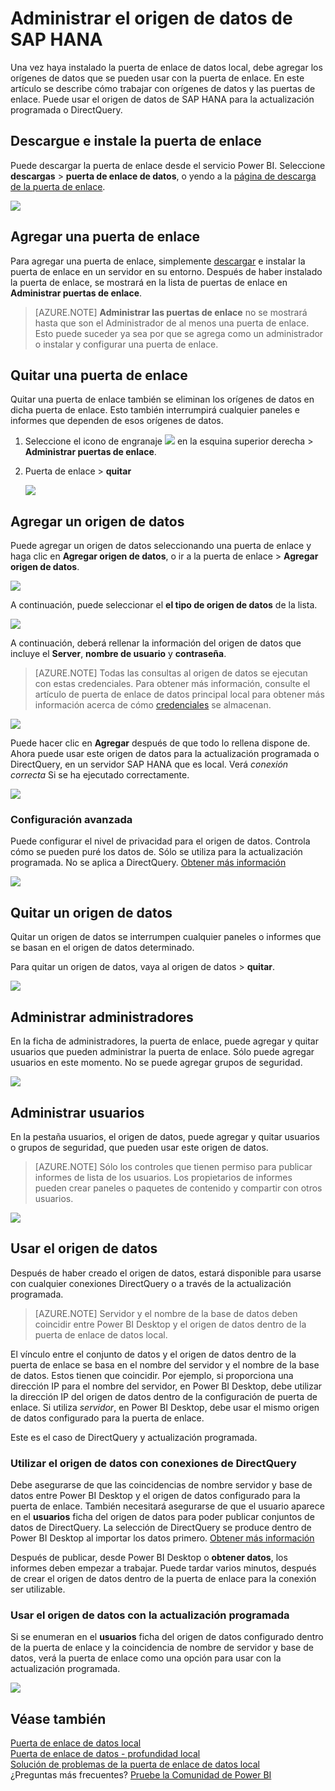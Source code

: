 <properties
pageTitle="Administrar el origen de datos de SAP HANA"
description="Cómo administrar los locales puerta de enlace y los datos de orígenes de datos que pertenecen a dicha puerta de enlace. Este artículo es específico de SAP HANA."
services="powerbi"
documentationCenter=""
authors="guyinacube"
manager="erikre"
backup=""
editor=""
tags=""
qualityFocus="no"
qualityDate=""/>

<tags
ms.service="powerbi"
ms.devlang="NA"
ms.topic="article"
ms.tgt_pltfrm="na"
ms.workload="powerbi"
ms.date="10/01/2016"
ms.author="asaxton"/>
# Administrar el origen de datos de SAP HANA

Una vez haya instalado la puerta de enlace de datos local, debe agregar los orígenes de datos que se pueden usar con la puerta de enlace. En este artículo se describe cómo trabajar con orígenes de datos y las puertas de enlace. Puede usar el origen de datos de SAP HANA para la actualización programada o DirectQuery.

## Descargue e instale la puerta de enlace

Puede descargar la puerta de enlace desde el servicio Power BI. Seleccione **descargas** > **puerta de enlace de datos**, o yendo a la [página de descarga de la puerta de enlace](https://go.microsoft.com/fwlink/?LinkId=698861).

![](media/powerbi-gateway-onprem/powerbi-download-data-gateway.png)

## Agregar una puerta de enlace

Para agregar una puerta de enlace, simplemente [descargar](https://go.microsoft.com/fwlink/?LinkId=698861) e instalar la puerta de enlace en un servidor en su entorno. Después de haber instalado la puerta de enlace, se mostrará en la lista de puertas de enlace en **Administrar puertas de enlace**.

> [AZURE.NOTE] 
            **Administrar las puertas de enlace** no se mostrará hasta que son el Administrador de al menos una puerta de enlace. Esto puede suceder ya sea por que se agrega como un administrador o instalar y configurar una puerta de enlace.

## Quitar una puerta de enlace

Quitar una puerta de enlace también se eliminan los orígenes de datos en dicha puerta de enlace.  Esto también interrumpirá cualquier paneles e informes que dependen de esos orígenes de datos.

1.  Seleccione el icono de engranaje ![](media/powerbi-gateway-enterprise-manage/pbi_gearicon.png) en la esquina superior derecha > **Administrar puertas de enlace**.

2.  Puerta de enlace > **quitar**

    ![](media/powerbi-gateway-enterprise-manage/datasourcesettings7.png)

## Agregar un origen de datos

Puede agregar un origen de datos seleccionando una puerta de enlace y haga clic en **Agregar origen de datos**, o ir a la puerta de enlace > **Agregar origen de datos**.

![](media/powerbi-gateway-enterprise-manage/datasourcesettings1.png)

A continuación, puede seleccionar el **el tipo de origen de datos** de la lista.

![](media/powerbi-gateway-enterprise-manage/datasourcesettings2-sap.png)

A continuación, deberá rellenar la información del origen de datos que incluye el **Server**, **nombre de usuario** y **contraseña**. 

> [AZURE.NOTE] Todas las consultas al origen de datos se ejecutan con estas credenciales. Para obtener más información, consulte el artículo de puerta de enlace de datos principal local para obtener más información acerca de cómo [credenciales](powerbi-gateway-onprem.md#credentials) se almacenan.

![](media/powerbi-gateway-enterprise-manage/datasourcesettings3-sap.png)

Puede hacer clic en **Agregar** después de que todo lo rellena dispone de.  Ahora puede usar este origen de datos para la actualización programada o DirectQuery, en un servidor SAP HANA que es local. Verá *conexión correcta* Si se ha ejecutado correctamente.

![](media/powerbi-gateway-enterprise-manage/datasourcesettings4.png)

### Configuración avanzada

Puede configurar el nivel de privacidad para el origen de datos. Controla cómo se pueden puré los datos de. Sólo se utiliza para la actualización programada. No se aplica a DirectQuery. [Obtener más información](https://support.office.com/article/Privacy-levels-Power-Query-CC3EDE4D-359E-4B28-BC72-9BEE7900B540)

![](media/powerbi-gateway-enterprise-manage/datasourcesettings9.png)

## Quitar un origen de datos

Quitar un origen de datos se interrumpen cualquier paneles o informes que se basan en el origen de datos determinado.  

Para quitar un origen de datos, vaya al origen de datos > **quitar**.

![](media/powerbi-gateway-enterprise-manage/datasourcesettings6.png)

## Administrar administradores

En la ficha de administradores, la puerta de enlace, puede agregar y quitar usuarios que pueden administrar la puerta de enlace. Sólo puede agregar usuarios en este momento. No se puede agregar grupos de seguridad.

![](media/powerbi-gateway-enterprise-manage/datasourcesettings8.png)

## Administrar usuarios

En la pestaña usuarios, el origen de datos, puede agregar y quitar usuarios o grupos de seguridad, que pueden usar este origen de datos.

> [AZURE.NOTE] Sólo los controles que tienen permiso para publicar informes de lista de los usuarios. Los propietarios de informes pueden crear paneles o paquetes de contenido y compartir con otros usuarios.

![](media/powerbi-gateway-enterprise-manage/datasourcesettings5.png)

## Usar el origen de datos

Después de haber creado el origen de datos, estará disponible para usarse con cualquier conexiones DirectQuery o a través de la actualización programada. 

> [AZURE.NOTE] Servidor y el nombre de la base de datos deben coincidir entre Power BI Desktop y el origen de datos dentro de la puerta de enlace de datos local.

El vínculo entre el conjunto de datos y el origen de datos dentro de la puerta de enlace se basa en el nombre del servidor y el nombre de la base de datos. Estos tienen que coincidir. Por ejemplo, si proporciona una dirección IP para el nombre del servidor, en Power BI Desktop, debe utilizar la dirección IP del origen de datos dentro de la configuración de puerta de enlace. Si utiliza *servidor*, en Power BI Desktop, debe usar el mismo origen de datos configurado para la puerta de enlace.

Este es el caso de DirectQuery y actualización programada.

### Utilizar el origen de datos con conexiones de DirectQuery

Debe asegurarse de que las coincidencias de nombre servidor y base de datos entre Power BI Desktop y el origen de datos configurado para la puerta de enlace. También necesitará asegurarse de que el usuario aparece en el **usuarios** ficha del origen de datos para poder publicar conjuntos de datos de DirectQuery. La selección de DirectQuery se produce dentro de Power BI Desktop al importar los datos primero. [Obtener más información](powerbi-desktop-use-directquery.md)

Después de publicar, desde Power BI Desktop o **obtener datos**, los informes deben empezar a trabajar. Puede tardar varios minutos, después de crear el origen de datos dentro de la puerta de enlace para la conexión ser utilizable.

### Usar el origen de datos con la actualización programada

Si se enumeran en el **usuarios** ficha del origen de datos configurado dentro de la puerta de enlace y la coincidencia de nombre de servidor y base de datos, verá la puerta de enlace como una opción para usar con la actualización programada.

![](media/powerbi-gateway-enterprise-manage/powerbi-gateway-enterprise-schedule-refresh.png)

## Véase también

[Puerta de enlace de datos local](powerbi-gateway-onprem.md)  
[Puerta de enlace de datos - profundidad local](powerbi-gateway-onprem-indepth.md)  
[Solución de problemas de la puerta de enlace de datos local](powerbi-gateway-onprem-tshoot.md)  
¿Preguntas más frecuentes? [Pruebe la Comunidad de Power BI](http://community.powerbi.com/)